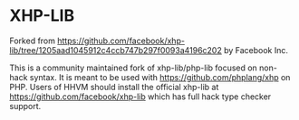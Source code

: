 # XHP-LIB

Forked from https://github.com/facebook/xhp-lib/tree/1205aad1045912c4ccb747b297f0093a4196c202 by Facebook Inc.

This is a community maintained fork of xhp-lib/php-lib focused on non-hack syntax.  It is meant to be used with https://github.com/phplang/xhp on PHP.  Users of HHVM should install the official xhp-lib at https://github.com/facebook/xhp-lib which has full hack type checker support.
